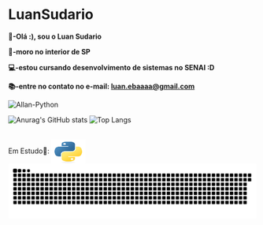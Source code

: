 # LuanSudario


**👋-Olá :), sou o Luan Sudario**

**🏡-moro no interior de SP**

**💻-estou cursando desenvolvimento de sistemas no SENAI :D**

**📚-entre no contato no e-mail: luan.ebaaaa@gmail.com**


<div>
<img aling="right" alt="Allan-Python" heigh="130" width="100" src="https://mystickermania.com/cdn/stickers/games/hollow-knight-like-512x512.png">
  
![Anurag's GitHub stats](https://github-readme-stats.vercel.app/api?username=LuanSudario&https://github.com/anuraghazra/github-readme-stats&theme=gruvbox&icons=true)
![Top Langs](https://github-readme-stats.vercel.app/api/top-langs/?username=LuanSudario&https://github.com/anuraghazra/github-readme-stats&icons=true&theme=gruvbox)


<div style="display: inline_block"><br>
Em Estudo📖:
  <img align="center" alt="Allan-Python" height="50" width="70" src="https://raw.githubusercontent.com/devicons/devicon/master/icons/python/python-original.svg">

<picture>
  <source media="(prefers-color-scheme: dark)" srcset="https://raw.githubusercontent.com/LuanSudario/LuanSudario/output/github-contribution-grid-snake-dark.svg">
  <source media="(prefers-color-scheme: light)" srcset="https://raw.githubusercontent.com/LuanSudario/LuanSudario/output/github-contribution-grid-snake.svg">
  <img alt="github contribution grid snake animation" src="https://raw.githubusercontent.com/LuanSudario/LuanSudario/output/github-contribution-grid-snake.svg">
</picture>


  
    
</div>

